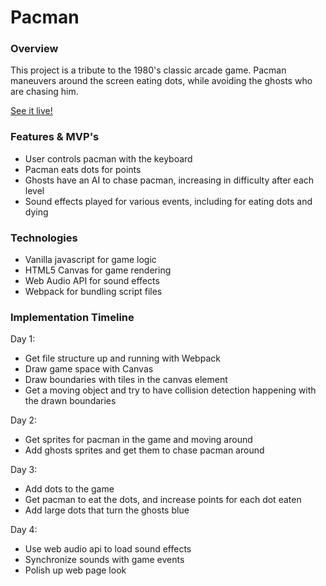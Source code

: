 # Pacman

### Overview

This project is a tribute to the 1980's classic arcade game. Pacman maneuvers around the screen eating dots, while avoiding the ghosts who are chasing him.

[See it live!](https://bucknermr.github.io/pacman/)

### Features & MVP's

* User controls pacman with the keyboard
* Pacman eats dots for points
* Ghosts have an AI to chase pacman, increasing in difficulty after each level
* Sound effects played for various events, including for eating dots and dying

### Technologies

* Vanilla javascript for game logic
* HTML5 Canvas for game rendering
* Web Audio API for sound effects
* Webpack for bundling script files

### Implementation Timeline

Day 1:
* Get file structure up and running with Webpack
* Draw game space with Canvas
* Draw boundaries with tiles in the canvas element
* Get a moving object and try to have collision detection happening with the drawn boundaries

Day 2:
* Get sprites for pacman in the game and moving around
* Add ghosts sprites and get them to chase pacman around

Day 3:
* Add dots to the game
* Get pacman to eat the dots, and increase points for each dot eaten
* Add large dots that turn the ghosts blue

Day 4:
* Use web audio api to load sound effects
* Synchronize sounds with game events
* Polish up web page look

